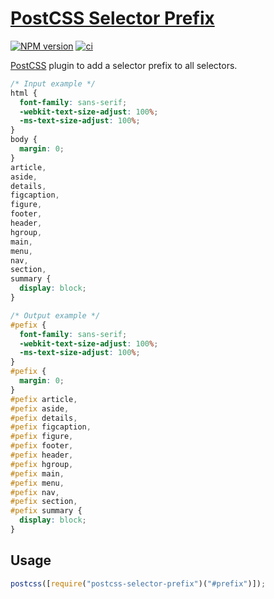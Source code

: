 # [PostCSS Selector Prefix](https://github.com/robkorv/postcss-selector-prefix)

[![NPM version](https://badge.fury.io/js/postcss-selector-prefix.svg)](https://npmjs.org/package/postcss-selector-prefix) [![ci](https://github.com/robkorv/postcss-selector-prefix/actions/workflows/ci.yml/badge.svg?branch=master&event=push)](https://github.com/robkorv/postcss-selector-prefix/actions/workflows/ci.yml)

[PostCSS](https://github.com/postcss/postcss) plugin to add a selector prefix to all selectors.

```css
/* Input example */
html {
  font-family: sans-serif;
  -webkit-text-size-adjust: 100%;
  -ms-text-size-adjust: 100%;
}
body {
  margin: 0;
}
article,
aside,
details,
figcaption,
figure,
footer,
header,
hgroup,
main,
menu,
nav,
section,
summary {
  display: block;
}
```

```css
/* Output example */
#pefix {
  font-family: sans-serif;
  -webkit-text-size-adjust: 100%;
  -ms-text-size-adjust: 100%;
}
#pefix {
  margin: 0;
}
#pefix article,
#pefix aside,
#pefix details,
#pefix figcaption,
#pefix figure,
#pefix footer,
#pefix header,
#pefix hgroup,
#pefix main,
#pefix menu,
#pefix nav,
#pefix section,
#pefix summary {
  display: block;
}
```

## Usage

```js
postcss([require("postcss-selector-prefix")("#prefix")]);
```
